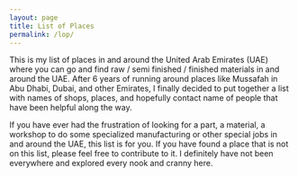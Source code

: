 ```yaml
---
layout: page
title: List of Places
permalink: /lop/
---
```


This is my list of places in and around the United Arab Emirates (UAE) where you can go and find raw / semi finished / finished materials in and around the UAE. After 6 years of running around places like Mussafah in Abu Dhabi, Dubai, and other Emirates, I finally decided to put together a list with names of shops, places, and hopefully contact name of people that have been helpful along the way.

If you have ever had the frustration of looking for a part, a material, a workshop to do some specialized manufacturing or other special jobs in and around the UAE, this list is for you. If you have found a place that is not on this list, please feel free to contribute to it. I definitely have not been everywhere and explored every nook and cranny here.
